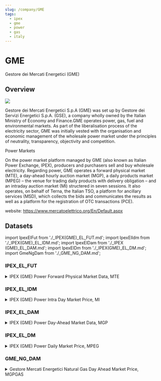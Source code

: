 ```yaml
---
slug: /company/GME
tags:
  - ipex
  - gme
  - power
  - gas
  - italy
---
```


GME
============================================================
Gestore dei Mercati Energetici (GME)

## Overview

![](/img/data/ipex_gme.gif)

Gestore dei Mercati Energetici S.p.A (GME) was set up by Gestore dei Servizi Energetici S.p.A. (GSE), a company wholly owned by the Italian Ministry of Economy and Finance.GME operates power, gas, fuel and environmental markets. As part of the liberalisation process of the electricity sector, GME was initially vested with the organisation and economic management of the wholesale power market under the principles of neutrality, transparency, objectivity and competition.

Power Markets

On the power market platform managed by GME (also known as Italian Power Exchange, IPEX), producers and purchasers sell and buy wholesale electricity. Regarding power, GME operates a forward physical market (MTE), a day-ahead hourly auction market (MGP), a daily products market (MPEG) – the venue for trading daily products with delivery obligation – and an intraday auction market (MI) structered in seven sessions. It also operates, on behalf of Terna, the Italian TSO, a platform for ancillary services (MSD), which collects the bids and communicates the results as well as a platform for the registration of OTC transactions (PCE).

website: https://www.mercatoelettrico.org/En/Default.aspx

## Datasets
import IpexElFut from './_IPEX(GME)_EL_FUT.md';
import IpexElIdm from './_IPEX(GME)_EL_IDM.md';
import IpexElDam from './_IPEX (GME)_EL_DAM.md';
import IpexElDm from './_IPEX(GME)_EL_DM.md';
import GmeNgDam from './_GME_NG_DAM.md';

### IPEX_EL_FUT
<details>
<summary>IPEX (GME) Power Forward Physical Market Data, MTE</summary>
<IpexElFut />
</details>

### IPEX_EL_IDM
<details>
<summary>IPEX (GME) Power Intra Day Market Price, MI</summary>
<IpexElIdm />
</details>

### IPEX_EL_DAM
<details>
<summary>IPEX (GME) Power Day-Ahead Market Data, MGP</summary>
<IpexElDam />
</details>

### IPEX_EL_DM
<details>
<summary>IPEX (GME) Power Daily Market Price, MPEG</summary>
<IpexElDm />
</details>

### GME_NG_DAM
<details>
<summary>Gestore Mercati Energetici Natural Gas Day Ahead Market Price, MGPGAS</summary>
<GmeNgDam />
</details>